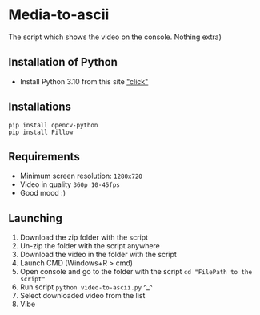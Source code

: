 Media-to-ascii
========================
The script which shows the video on the console. Nothing extra)
## Installation of Python
* Install Python 3.10 from this site ["click"](https://www.python.org/ftp/python/3.10.1/python-3.10.1-amd64.exe)
## Installations
```
pip install opencv-python
pip install Pillow
```
## Requirements
* Minimum screen resolution: ```1280x720```
* Video in quality ```360p 10-45fps```
* Good mood :)
## Launching
1. Download the zip folder with the script
2. Un-zip the folder with the script anywhere
3. Download the video in the folder with the script
4. Launch CMD (Windows+R > cmd)
5. Open console and go to the folder with the script ```cd "FilePath to the script"```
6. Run script ```python video-to-ascii.py``` ^_^
7. Select downloaded video from the list
8. Vibe

